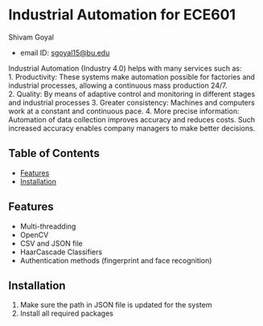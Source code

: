 # Industrial Automation for ECE601

Shivam Goyal
- email ID: sgoyal15@bu.edu



Industrial Automation (Industry 4.0) helps with many services such as:
1. Productivity: These systems make automation possible for factories and industrial processes, allowing a continuous mass production 24/7.
2. Quality: By means of adaptive control and monitoring in different stages and industrial processes
3. Greater consistency: Machines and computers work at a constant and continuous pace. 
4. More precise information: Automation of data collection improves accuracy and reduces costs. Such increased accuracy enables company managers to make better decisions.


## Table of Contents
- [Features](#features)
- [Installation](#installation)


## Features

- Multi-threadding
- OpenCV
- CSV and JSON file
- HaarCascade Classifiers
- Authentication methods (fingerprint and face recognition)


## Installation

1. Make sure the path in JSON file is updated for the system
2. Install all required packages



